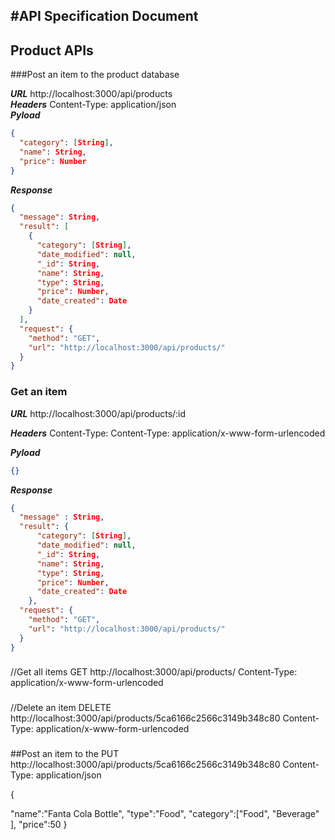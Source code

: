 #API Specification Document
-

## Product APIs
###Post an item to the product database

_**URL**_ http://localhost:3000/api/products \
_**Headers**_ 
Content-Type: application/json \
_**Pyload**_  
```json
{
  "category": [String],
  "name": String,
  "price": Number
}
```
_**Response**_ 
```json
{
  "message": String,
  "result": [
    {
      "category": [String],
      "date_modified": null,
      "_id": String,
      "name": String,
      "type": String,
      "price": Number,
      "date_created": Date
    }
  ],
  "request": {
    "method": "GET",
    "url": "http://localhost:3000/api/products/"
  }
}
```

###

### Get an item
_**URL**_ http://localhost:3000/api/products/:id

_**Headers**_ 
Content-Type: Content-Type: application/x-www-form-urlencoded

_**Pyload**_ 
```json
{}
```
_**Response**_  
```json
{
  "message" : String,
  "result": {
      "category": [String],
      "date_modified": null,
      "_id": String,
      "name": String,
      "type": String,
      "price": Number,
      "date_created": Date
    },
  "request": {
    "method": "GET",
    "url": "http://localhost:3000/api/products/"
  }
}
```


###

//Get all items
GET http://localhost:3000/api/products/
Content-Type: application/x-www-form-urlencoded


###

//Delete an item
DELETE http://localhost:3000/api/products/5ca6166c2566c3149b348c80
Content-Type: application/x-www-form-urlencoded


###

##Post an item to the
PUT http://localhost:3000/api/products/5ca6166c2566c3149b348c80
Content-Type: application/json

{

  "name":"Fanta Cola Bottle",
  "type":"Food",
  "category":["Food", "Beverage" ],
  "price":50
}

###
